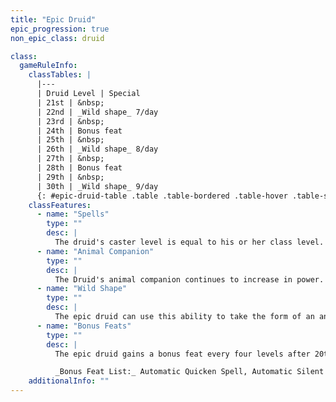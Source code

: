 ```yaml
---
title: "Epic Druid"
epic_progression: true
non_epic_class: druid

class:
  gameRuleInfo:
    classTables: |
      |---
      | Druid Level | Special
      | 21st | &nbsp;
      | 22nd | _Wild shape_ 7/day
      | 23rd | &nbsp;
      | 24th | Bonus feat
      | 25th | &nbsp;
      | 26th | _Wild shape_ 8/day
      | 27th | &nbsp;
      | 28th | Bonus feat
      | 29th | &nbsp;
      | 30th | _Wild shape_ 9/day
      {: #epic-druid-table .table .table-bordered .table-hover .table-striped data-caption="Table: The Epic Druid" }
    classFeatures:
      - name: "Spells"
        type: ""
        desc: |
          The druid's caster level is equal to his or her class level. The druid's number of spells per day does not increase after 20th level.
      - name: "Animal Companion"
        type: ""
        desc: |
          The Druid's animal companion continues to increase in power.  Every three levels higher than 20<sup>th</sup> the animal companion gains 2 bonus hit dice, +1 strength and dexterity, and an additional trick.
      - name: "Wild Shape"
        type: ""
        desc: |
          The epic druid can use this ability to take the form of an animal one additional time per day every four levels higher than 18th.  The druid's ability to wild shape into an elemental does not improve.
      - name: "Bonus Feats"
        type: ""
        desc: |
          The epic druid gains a bonus feat every four levels after 20th. These bonus feats must be selected from the list below.

          _Bonus Feat List:_ Automatic Quicken Spell, Automatic Silent Spell, Automatic Still Spell, Colossal Wild Shape, Diminutive Wild Shape, Dragon Wild Shape, Energy Resistance, Enhance Spell, Epic Spell Focus, Epic Spell Penetration, Epic Spellcasting, Fast Healing, Fine Wild Shape, Gargantuan Wild Shape, Ignore Material Components, Improved Combat Casting, Improved Elemental Wild Shape, Improved Heighten Spell, Improved Metamagic, Improved Spell Capacity, Intensify Spell, Magical Beast Companion, Magical Beast Wild Shape, Multi-spell, Perfect Health, Permanent Emanation, Plant Wild Shape, Spell Stowaway, Spell Opportunity, Spontaneous Spell, Tenacious Magic, Vermin Wild Shape.
    additionalInfo: ""
---
```

